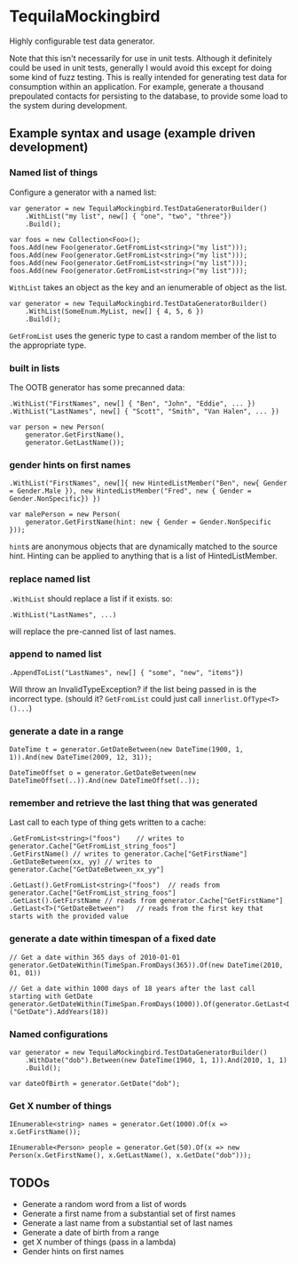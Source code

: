 TequilaMockingbird
==================

Highly configurable test data generator.

Note that this isn't necessarily for use in unit tests. Although it definitely could be used in unit tests, generally I would avoid this except for doing some kind of fuzz testing. This is really intended for generating test data for consumption within an application. For example, generate a thousand prepoulated contacts for persisting to the database, to provide some load to the system during development.


## Example syntax and usage (example driven development)


### Named list of things

Configure a generator with a named list:

	var generator = new TequilaMockingbird.TestDataGeneratorBuilder()
		.WithList("my list", new[] { "one", "two", "three"})
		.Build();

	var foos = new Collection<Foo>();
	foos.Add(new Foo(generator.GetFromList<string>("my list")));
	foos.Add(new Foo(generator.GetFromList<string>("my list")));
	foos.Add(new Foo(generator.GetFromList<string>("my list")));
	foos.Add(new Foo(generator.GetFromList<string>("my list")));

`WithList` takes an object as the key and an ienumerable of object as the list.

	var generator = new TequilaMockingbird.TestDataGeneratorBuilder()
		.WithList(SomeEnum.MyList, new[] { 4, 5, 6 })
		.Build();

`GetFromList` uses the generic type to cast a random member of the list to the appropriate type.


### built in lists

The OOTB generator has some precanned data:

	.WithList("FirstNames", new[] { "Ben", "John", "Eddie", ... })
	.WithList("LastNames", new[] { "Scott", "Smith", "Van Halen", ... })

	var person = new Person(
		generator.GetFirstName(),
		generator.GetLastName());


### gender hints on first names

	.WithList("FirstNames", new[]{ new HintedListMember("Ben", new{ Gender = Gender.Male }), new HintedListMember("Fred", new { Gender = Gender.NonSpecific}) })

	var malePerson = new Person(
		generator.GetFirstName(hint: new { Gender = Gender.NonSpecific }));

`hint`s are anonymous objects that are dynamically matched to the source hint. Hinting can be applied to anything that is a list of HintedListMember.


### replace named list
	
`.WithList` should replace a list if it exists. so:

	.WithList("LastNames", ...)

will replace the pre-canned list of last names.


### append to named list

	.AppendToList("LastNames", new[] { "some", "new", "items"})

Will throw an InvalidTypeException? if the list being passed in is the incorrect type. (should it? `GetFromList` could just call `innerlist.OfType<T>()...`)


### generate a date in a range

	DateTime t = generator.GetDateBetween(new DateTime(1900, 1, 1)).And(new DateTime(2009, 12, 31));

	DateTimeOffset o = generator.GetDateBetween(new DateTimeOffset(..)).And(new DateTimeOffset(..));


### remember and retrieve the last thing that was generated

Last call to each type of thing gets written to a cache:

	.GetFromList<string>("foos")	// writes to generator.Cache["GetFromList_string_foos"]
	.GetFirstName()	// writes to generator.Cache["GetFirstName"]
	.GetDateBetween(xx, yy)	// writes to generator.Cache["GetDateBetween_xx_yy"]

	.GetLast().GetFromList<string>("foos")	// reads from generator.Cache["GetFromList_string_foos"]
	.GetLast().GetFirstName	// reads from generator.Cache["GetFirstName"]
	.GetLast<T>("GetDateBetween")	// reads from the first key that starts with the provided value


### generate a date within timespan of a fixed date

	// Get a date within 365 days of 2010-01-01
	generator.GetDateWithin(TimeSpan.FromDays(365)).Of(new DateTime(2010, 01, 01))

	// Get a date within 1000 days of 18 years after the last call starting with GetDate
	generator.GetDateWithin(TimeSpan.FromDays(1000)).Of(generator.GetLast<DateTime>("GetDate").AddYears(18))


### Named configurations

	var generator = new TequilaMockingbird.TestDataGeneratorBuilder()
		.WithDate("dob").Between(new DateTime(1960, 1, 1)).And(2010, 1, 1)
		.Build();

	var dateOfBirth = generator.GetDate("dob");


### Get X number of things

	IEnumerable<string> names = generator.Get(1000).Of(x => x.GetFirstName());

	IEnumerable<Person> people = generator.Get(50).Of(x => new Person(x.GetFirstName(), x.GetLastName(), x.GetDate("dob")));


## TODOs

- Generate a random word from a list of words
- Generate a first name from a substantial set of first names
- Generate a last name from a substantial set of last names
- Generate a date of birth from a range
- get X number of things (pass in a lambda)
- Gender hints on first names



